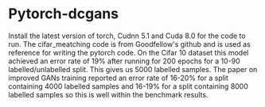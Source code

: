 # Pytorch-dcgans
Install the latest version of torch, Cudnn 5.1 and Cuda 8.0 for the code to run.
The cifar_meatching code is from Goodfellow's github and is used as reference for writing the pytorch code.
On the Cifar 10 dataset this model achieved an error rate of 19% after running for 200 epochs for a 10-90 labelled/unlabelled split. This gives us 5000 labelled samples. The paper on improved GANs training reported an error rate of 16-20% for a split containing 4000 labelled samples and 16-19% for a split containing 8000 labelled samples so this is well within the benchmark results.
